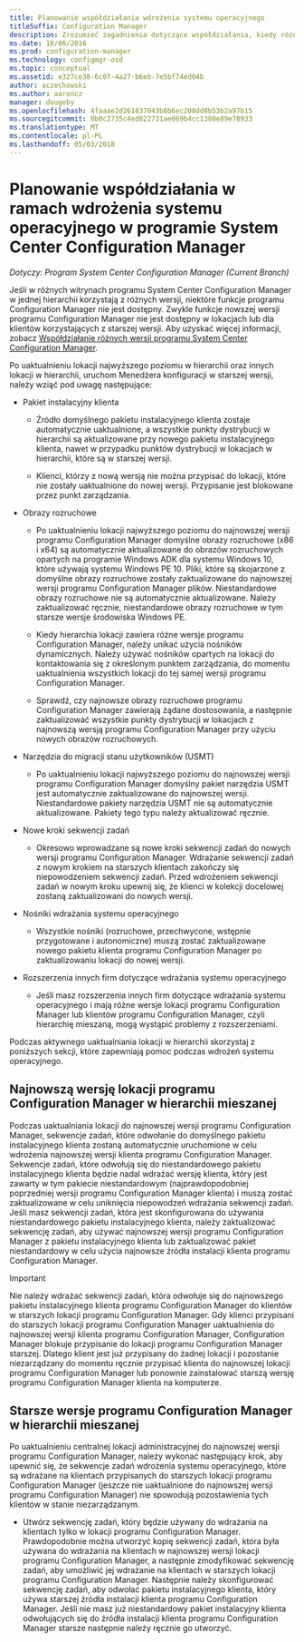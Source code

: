 ```yaml
---
title: Planowanie współdziałania wdrożenia systemu operacyjnego
titleSuffix: Configuration Manager
description: Zrozumieć zagadnienia dotyczące współdziałania, kiedy różnych lokacji programu System Center Configuration Manager w jednej hierarchii korzystają z różnych wersji.
ms.date: 10/06/2016
ms.prod: configuration-manager
ms.technology: configmgr-osd
ms.topic: conceptual
ms.assetid: e327ce38-6c07-4a27-b6eb-7e5bf74ed04b
author: aczechowski
ms.author: aaroncz
manager: dougeby
ms.openlocfilehash: 4faaae2d261837043b8b6ec208dd8b53b2a97b15
ms.sourcegitcommit: 0b0c2735c4ed822731ae069b4cc1380e89e78933
ms.translationtype: MT
ms.contentlocale: pl-PL
ms.lasthandoff: 05/03/2018
---
```

# <a name="planning-for-operating-system-deployment-interoperability-in-system-center-configuration-manager"></a>Planowanie współdziałania w ramach wdrożenia systemu operacyjnego w programie System Center Configuration Manager

*Dotyczy: Program System Center Configuration Manager (Current Branch)*

Jeśli w różnych witrynach programu System Center Configuration Manager w jednej hierarchii korzystają z różnych wersji, niektóre funkcje programu Configuration Manager nie jest dostępny. Zwykle funkcje nowszej wersji programu Configuration Manager nie jest dostępny w lokacjach lub dla klientów korzystających z starszej wersji. Aby uzyskać więcej informacji, zobacz [Współdziałanie różnych wersji programu System Center Configuration Manager](../../core/plan-design/hierarchy/interoperability-between-different-versions.md).  

 Po uaktualnieniu lokacji najwyższego poziomu w hierarchii oraz innych lokacji w hierarchii, uruchom Menedżera konfiguracji w starszej wersji, należy wziąć pod uwagę następujące:  

-   Pakiet instalacyjny klienta  

    -   Źródło domyślnego pakietu instalacyjnego klienta zostaje automatycznie uaktualnione, a wszystkie punkty dystrybucji w hierarchii są aktualizowane przy nowego pakietu instalacyjnego klienta, nawet w przypadku punktów dystrybucji w lokacjach w hierarchii, które są w starszej wersji.  

    -   Klienci, którzy z nową wersją nie można przypisać do lokacji, które nie zostały uaktualnione do nowej wersji. Przypisanie jest blokowane przez punkt zarządzania.  

-   Obrazy rozruchowe  

    -   Po uaktualnieniu lokacji najwyższego poziomu do najnowszej wersji programu Configuration Manager domyślne obrazy rozruchowe (x86 i x64) są automatycznie aktualizowane do obrazów rozruchowych opartych na programie Windows ADK dla systemu Windows 10, które używają systemu Windows PE 10. Pliki, które są skojarzone z domyślne obrazy rozruchowe zostały zaktualizowane do najnowszej wersji programu Configuration Manager plików. Niestandardowe obrazy rozruchowe nie są automatycznie aktualizowane. Należy zaktualizować ręcznie, niestandardowe obrazy rozruchowe w tym starsze wersje środowiska Windows PE.  

    -   Kiedy hierarchia lokacji zawiera różne wersje programu Configuration Manager, należy unikać użycia nośników dynamicznych. Należy używać nośników opartych na lokacji do kontaktowania się z określonym punktem zarządzania, do momentu uaktualnienia wszystkich lokacji do tej samej wersji programu Configuration Manager.  

    -   Sprawdź, czy najnowsze obrazy rozruchowe programu Configuration Manager zawierają żądane dostosowania, a następnie zaktualizować wszystkie punkty dystrybucji w lokacjach z najnowszą wersją programu Configuration Manager przy użyciu nowych obrazów rozruchowych.  

-   Narzędzia do migracji stanu użytkowników (USMT)  

    -   Po uaktualnieniu lokacji najwyższego poziomu do najnowszej wersji programu Configuration Manager domyślny pakiet narzędzia USMT jest automatycznie zaktualizowane do najnowszej wersji. Niestandardowe pakiety narzędzia USMT nie są automatycznie aktualizowane. Pakiety tego typu należy aktualizować ręcznie.  

-   Nowe kroki sekwencji zadań  

    -   Okresowo wprowadzane są nowe kroki sekwencji zadań do nowych wersji programu Configuration Manager. Wdrażanie sekwencji zadań z nowym krokiem na starszych klientach zakończy się niepowodzeniem sekwencji zadań. Przed wdrożeniem sekwencji zadań w nowym kroku upewnij się, że klienci w kolekcji docelowej zostaną zaktualizowani do nowych wersji.  

-   Nośniki wdrażania systemu operacyjnego  

    -   Wszystkie nośniki (rozruchowe, przechwycone, wstępnie przygotowane i autonomiczne) muszą zostać zaktualizowane nowego pakietu klienta programu Configuration Manager po zaktualizowaniu lokacji do nowej wersji.  

-   Rozszerzenia innych firm dotyczące wdrażania systemu operacyjnego  

    -   Jeśli masz rozszerzenia innych firm dotyczące wdrażania systemu operacyjnego i mają różne wersje lokacji programu Configuration Manager lub klientów programu Configuration Manager, czyli hierarchię mieszaną, mogą wystąpić problemy z rozszerzeniami.  

 Podczas aktywnego uaktualniania lokacji w hierarchii skorzystaj z poniższych sekcji, które zapewniają pomoc podczas wdrożeń systemu operacyjnego.  

## <a name="latest-version-of-configuration-manager-sites-in-a-mixed-hierarchy"></a>Najnowszą wersję lokacji programu Configuration Manager w hierarchii mieszanej  
 Podczas uaktualniania lokacji do najnowszej wersji programu Configuration Manager, sekwencje zadań, które odwołanie do domyślnego pakietu instalacyjnego klienta zostaną automatycznie uruchomione w celu wdrożenia najnowszej wersji klienta programu Configuration Manager. Sekwencje zadań, które odwołują się do niestandardowego pakietu instalacyjnego klienta będzie nadal wdrażać wersję klienta, który jest zawarty w tym pakiecie niestandardowym (najprawdopodobniej poprzedniej wersji programu Configuration Manager klienta) i muszą zostać zaktualizowane w celu uniknięcia niepowodzeń wdrażania sekwencji zadań. Jeśli masz sekwencji zadań, która jest skonfigurowana do używania niestandardowego pakietu instalacyjnego klienta, należy zaktualizować sekwencję zadań, aby używać najnowszej wersji programu Configuration Manager z pakietu instalacyjnego klienta lub zaktualizować pakiet niestandardowy w celu użycia najnowsze źródła instalacji klienta programu Configuration Manager.  

> [!IMPORTANT]  
>  Nie należy wdrażać sekwencji zadań, która odwołuje się do najnowszego pakietu instalacyjnego klienta programu Configuration Manager do klientów w starszych lokacji programu Configuration Manager. Gdy klienci przypisani do starszych lokacji programu Configuration Manager uaktualnienia do najnowszej wersji klienta programu Configuration Manager, Configuration Manager blokuje przypisanie do lokacji programu Configuration Manager starszej. Dlatego klient jest już przypisany do żadnej lokacji i pozostanie niezarządzany do momentu ręcznie przypisać klienta do najnowszej lokacji programu Configuration Manager lub ponownie zainstalować starszą wersję programu Configuration Manager klienta na komputerze.  

## <a name="older-versions-of-configuration-manager-in-a-mixed-hierarchy"></a>Starsze wersje programu Configuration Manager w hierarchii mieszanej  
 Po uaktualnieniu centralnej lokacji administracyjnej do najnowszej wersji programu Configuration Manager, należy wykonać następujący krok, aby upewnić się, że sekwencje zadań wdrożenia systemu operacyjnego, które są wdrażane na klientach przypisanych do starszych lokacji programu Configuration Manager (jeszcze nie uaktualnione do najnowszej wersji programu Configuration Manager) nie spowodują pozostawienia tych klientów w stanie niezarządzanym.  

-   Utwórz sekwencję zadań, który będzie używany do wdrażania na klientach tylko w lokacji programu Configuration Manager. Prawdopodobnie można utworzyć kopię sekwencji zadań, która była używana do wdrażania na klientach w najnowszej wersji lokacji programu Configuration Manager, a następnie zmodyfikować sekwencję zadań, aby umożliwić jej wdrażanie na klientach w starszych lokacji programu Configuration Manager. Następnie należy skonfigurować sekwencję zadań, aby odwołać pakietu instalacyjnego klienta, który używa starszej źródła instalacji klienta programu Configuration Manager. Jeśli nie masz już niestandardowy pakiet instalacyjny klienta odwołujących się do źródła instalacji klienta programu Configuration Manager starsze następnie należy ręcznie go utworzyć.  
